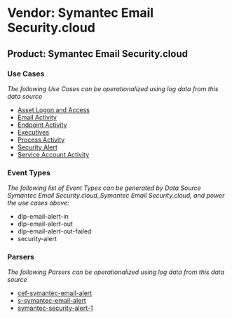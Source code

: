 Vendor: Symantec Email Security.cloud
=====================================
Product: Symantec Email Security.cloud
--------------------------------------

### Use Cases

_The following Use Cases can be operationalized using log data from this data source_

* [Asset Logon and Access](../UseCases/usecase_asset_logon_and_access.md)
* [Email Activity](../UseCases/usecase_email_activity.md)
* [Endpoint Activity](../UseCases/usecase_endpoint_activity.md)
* [Executives](../UseCases/usecase_executives.md)
* [Process Activity](../UseCases/usecase_process_activity.md)
* [Security Alert](../UseCases/usecase_security_alert.md)
* [Service Account Activity](../UseCases/usecase_service_account_activity.md)


### Event Types

_The following list of Event Types can be generated by Data Source Symantec Email Security.cloud_Symantec Email Security.cloud, and power the use cases above:_

- dlp-email-alert-in
- dlp-email-alert-out
- dlp-email-alert-out-failed
- security-alert


### Parsers

_The following Parsers can be operationalized using log data from this data source_

* [cef-symantec-email-alert](../Parsers/parserContent_cef-symantec-email-alert.md)
* [s-symantec-email-alert](../Parsers/parserContent_s-symantec-email-alert.md)
* [symantec-security-alert-1](../Parsers/parserContent_symantec-security-alert-1.md)
